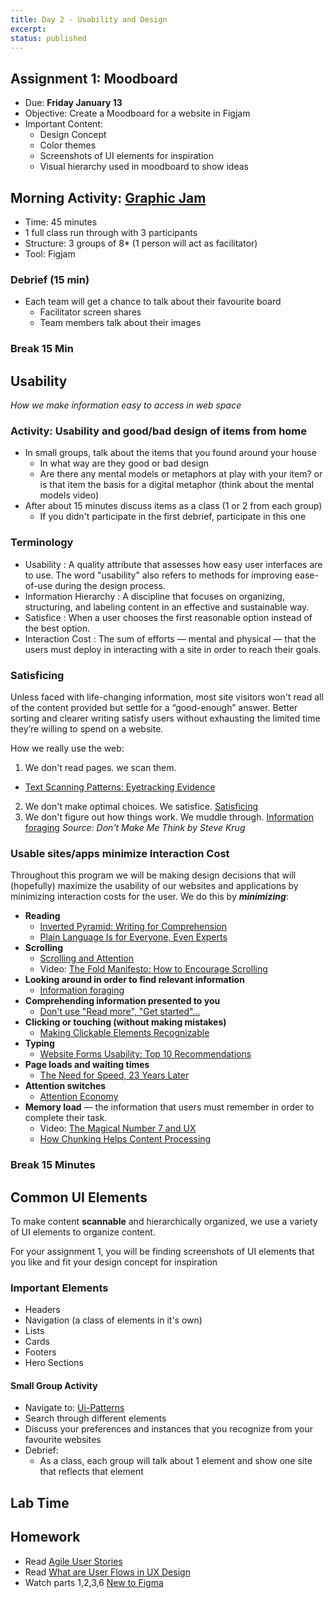 ```yaml
---
title: Day 2 - Usability and Design
excerpt:
status: published
---
```


## Assignment 1: Moodboard

- Due: **Friday January 13**
- Objective: Create a Moodboard for a website in Figjam
- Important Content:
  - Design Concept
  - Color themes
  - Screenshots of UI elements for inspiration
  - Visual hierarchy used in moodboard to show ideas

## Morning Activity: [Graphic Jam](https://gist.github.com/lilyx13/0e34897d7f01f96f68666438de00d347)

- Time: 45 minutes
- 1 full class run through with 3 participants
- Structure: 3 groups of 8\* (1 person will act as facilitator)
- Tool: Figjam

### Debrief (15 min)

- Each team will get a chance to talk about their favourite board
  - Facilitator screen shares
  - Team members talk about their images

### Break 15 Min

## Usability

_How we make information easy to access in web space_

### Activity: Usability and good/bad design of items from home

- In small groups, talk about the items that you found around your house
  - In what way are they good or bad design
  - Are there any mental models or metaphors at play with your item? or is that item the basis for a digital metaphor (think about the mental models video)
- After about 15 minutes discuss items as a class (1 or 2 from each group)
  - If you didn't participate in the first debrief, participate in this one

### Terminology

- Usability : A quality attribute that assesses how easy user interfaces are to use. The word "usability" also refers to methods for improving ease-of-use during the design process.
- Information Hierarchy : A discipline that focuses on organizing, structuring, and labeling content in an effective and sustainable way.
- Satisfice : When a user chooses the first reasonable option instead of the best option.
- Interaction Cost : The sum of efforts — mental and physical — that the users must deploy in interacting with a site in order to reach their goals.

### Satisficing

Unless faced with life-changing information, most site visitors won't read all of the content provided but settle for a “good-enough” answer. Better sorting and clearer writing satisfy users without exhausting the limited time they’re willing to spend on a website.

How we really use the web:

1. We don't read pages. we scan them.

- [Text Scanning Patterns: Eyetracking Evidence](https://www.nngroup.com/articles/text-scanning-patterns-eyetracking/)

2. We don't make optimal choices. We satisfice.
   [Satisficing](https://www.nngroup.com/articles/satisficing/)
3. We don't figure out how things work. We muddle through.
   [Information foraging](https://www.nngroup.com/articles/information-foraging/)
   _Source: Don't Make Me Think by Steve Krug_

### Usable sites/apps minimize Interaction Cost

Throughout this program we will be making design decisions that will (hopefully) maximize the usability of our websites and applications by minimizing interaction costs for the user. We do this by **_*minimizing*_**:

- **Reading**
  - [Inverted Pyramid: Writing for Comprehension](https://www.nngroup.com/articles/inverted-pyramid/)
  - [Plain Language Is for Everyone, Even Experts](https://www.nngroup.com/articles/plain-language-experts/)
- **Scrolling**
  - [Scrolling and Attention](https://www.nngroup.com/articles/scrolling-and-attention/)
  - Video: [The Fold Manifesto: How to Encourage Scrolling](https://www.nngroup.com/videos/fold-manifesto/)
- **Looking around in order to find relevant information**
  - [Information foraging](https://www.nngroup.com/articles/information-foraging/)
- **Comprehending information presented to you**
  - [Don't use "Read more", "Get started"...](https://www.nngroup.com/articles/get-started/)
- **Clicking or touching (without making mistakes)**
  - [Making Clickable Elements Recognizable](https://www.nngroup.com/articles/clickable-elements/)
- **Typing**
  - [Website Forms Usability: Top 10 Recommendations](https://www.nngroup.com/articles/web-form-design/)
- **Page loads and waiting times**
  - [The Need for Speed, 23 Years Later](https://www.nngroup.com/articles/the-need-for-speed/)
- **Attention switches**
  - [Attention Economy](https://www.nngroup.com/articles/attention-economy/)
- **Memory load** ­— the information that users must remember in order to complete their task.
  - Video: [The Magical Number 7 and UX](https://www.nngroup.com/videos/magical-number-7-ux/)
  - [How Chunking Helps Content Processing](https://www.nngroup.com/articles/chunking/)

### Break 15 Minutes

## Common UI Elements

To make content **scannable** and hierarchically organized, we use a variety of UI elements to organize content.

For your assignment 1, you will be finding screenshots of UI elements that you like and fit your design concept for inspiration

### Important Elements

- Headers
- Navigation (a class of elements in it's own)
- Lists
- Cards
- Footers
- Hero Sections

#### Small Group Activity

- Navigate to: [Ui-Patterns](https://ui-patterns.com/patterns)
- Search through different elements
- Discuss your preferences and instances that you recognize from your favourite websites
- Debrief:
  - As a class, each group will talk about 1 element and show one site that reflects that element

## Lab Time

## Homework

- Read [Agile User Stories](https://gist.github.com/acidtone/6f8b416c4c409c60148581f7ec806c46)
- Read [What are User Flows in UX Design](https://careerfoundry.com/en/blog/ux-design/what-are-user-flows/)
- Watch parts 1,2,3,6 [New to Figma](https://www.youtube.com/playlist?list=PLXDU_eVOJTx7QHLShNqIXL1Cgbxj7HlN4)
